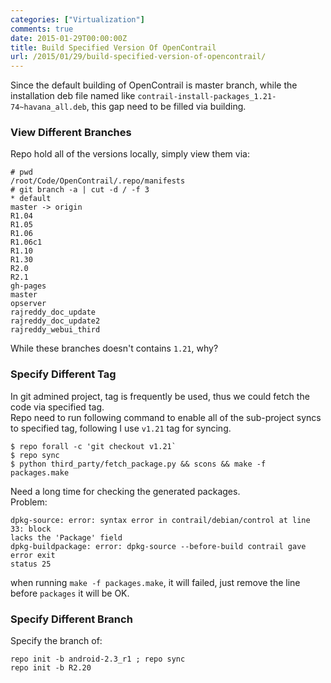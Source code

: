 ```yaml
---
categories: ["Virtualization"]
comments: true
date: 2015-01-29T00:00:00Z
title: Build Specified Version Of OpenContrail
url: /2015/01/29/build-specified-version-of-opencontrail/
---
```


Since the default building of OpenContrail is master branch, while the installation deb file named like `contrail-install-packages_1.21-74~havana_all.deb`, this gap need to be filled via building.    
### View Different Branches
Repo hold all of the versions locally, simply view them via:    

```
# pwd
/root/Code/OpenContrail/.repo/manifests
# git branch -a | cut -d / -f 3
* default
master -> origin
R1.04
R1.05
R1.06
R1.06c1
R1.10
R1.30
R2.0
R2.1
gh-pages
master
opserver
rajreddy_doc_update
rajreddy_doc_update2
rajreddy_webui_third

```
While these branches doesn't contains `1.21`, why?    
### Specify Different Tag
In git admined project, tag is frequently be used, thus we could fetch the code via specified tag.    
Repo need to run following command to enable all of the sub-project syncs to specified tag, following I use `v1.21` tag for syncing.    

```
$ repo forall -c 'git checkout v1.21`
$ repo sync
$ python third_party/fetch_package.py && scons && make -f packages.make

```
Need a long time for checking the generated packages.      
Problem:    

```
dpkg-source: error: syntax error in contrail/debian/control at line 33: block
lacks the 'Package' field
dpkg-buildpackage: error: dpkg-source --before-build contrail gave error exit
status 25

```
when running `make -f packages.make`, it will failed, just remove the line before `packages` it will be OK.   
### Specify Different Branch
Specify the branch of:   

```
repo init -b android-2.3_r1 ; repo sync
repo init -b R2.20


```
